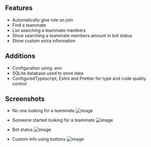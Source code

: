 ## Features
- Automatically give role on join
- Find a teammate
- List searching a teammate members
- Show searching a teammate members amount in bot status
- Show custom extra information

## Additions
- Configuration using .env
- SQLite database used to store data
- ConfiguredTypescript, Eslint and Prettier for type and code quality control

## Screenshots
- No one looking for a teammate
![image](https://github.com/sndmax/helper_bot/assets/11539771/5763acc3-ff32-4162-a214-757a089069cc)

- Someone started looking for a teammate
![image](https://github.com/sndmax/helper_bot/assets/11539771/ddcd3e69-b95b-4fa3-9063-171337cf7511)

- Bot status
![image](https://github.com/sndmax/helper_bot/assets/11539771/947fb3f3-ec2e-4d6f-b886-f1594a7acbf1)

- Custom info using buttons
![image](https://github.com/sndmax/helper_bot/assets/11539771/28d3918e-b9e4-4582-b906-7693f8feecb5)
